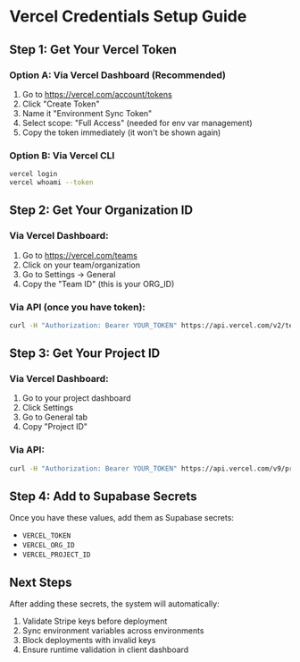 # Vercel Credentials Setup Guide

## Step 1: Get Your Vercel Token

### Option A: Via Vercel Dashboard (Recommended)
1. Go to https://vercel.com/account/tokens
2. Click "Create Token"
3. Name it "Environment Sync Token"
4. Select scope: "Full Access" (needed for env var management)
5. Copy the token immediately (it won't be shown again)

### Option B: Via Vercel CLI
```bash
vercel login
vercel whoami --token
```

## Step 2: Get Your Organization ID

### Via Vercel Dashboard:
1. Go to https://vercel.com/teams
2. Click on your team/organization
3. Go to Settings → General
4. Copy the "Team ID" (this is your ORG_ID)

### Via API (once you have token):
```bash
curl -H "Authorization: Bearer YOUR_TOKEN" https://api.vercel.com/v2/teams
```

## Step 3: Get Your Project ID

### Via Vercel Dashboard:
1. Go to your project dashboard
2. Click Settings
3. Go to General tab
4. Copy "Project ID"

### Via API:
```bash
curl -H "Authorization: Bearer YOUR_TOKEN" https://api.vercel.com/v9/projects
```

## Step 4: Add to Supabase Secrets

Once you have these values, add them as Supabase secrets:
- `VERCEL_TOKEN`
- `VERCEL_ORG_ID` 
- `VERCEL_PROJECT_ID`

## Next Steps

After adding these secrets, the system will automatically:
1. Validate Stripe keys before deployment
2. Sync environment variables across environments
3. Block deployments with invalid keys
4. Ensure runtime validation in client dashboard
